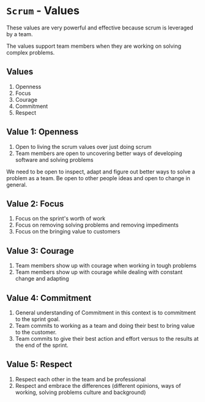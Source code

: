 # `Scrum` - Values

These values are very powerful and effective because scrum is leveraged
by a team.

The values support team members when they are working on solving complex
problems.

## Values

1. Openness
1. Focus
1. Courage
1. Commitment
1. Respect

## Value 1: Openness

1. Open to living the scrum values over just doing scrum
1. Team members are open to uncovering better ways of developing
   software and solving problems

We need to be open to inspect, adapt and figure out better ways to solve
a problem as a team. Be open to other people ideas and open to change in
general.

## Value 2: Focus

1. Focus on the sprint's worth of work
1. Focus on removing solving problems and removing impediments
1. Focus on the bringing value to customers

## Value 3: Courage

1. Team members show up with courage when working in tough problems
1. Team members show up with courage while dealing with constant change
   and adapting

## Value 4: Commitment

1. General understanding of Commitment in this context is to commitment
   to the sprint goal.
1. Team commits to working as a team and doing their best to bring value
   to the customer.
1. Team commits to give their best action and effort versus to the
   results at the end of the sprint.


## Value 5: Respect

1. Respect each other in the team and be professional
1. Respect and embrace the differences (different opinions, ways of
   working, solving problems culture and background)
